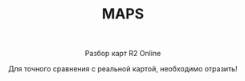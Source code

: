 <h1 style="text-align:center"><strong>MAPS</strong><br />
&nbsp;</h1>

<p style="text-align:center">Разбор карт R2 Online</p>

<p style="text-align:center">Для точного сравнения с реальной картой, необходимо отразить!</p>

<p>&nbsp;</p>
